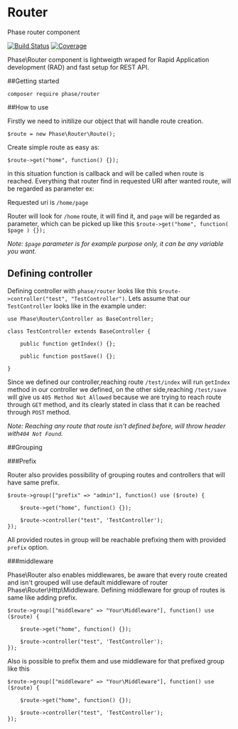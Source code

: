 # Router
Phase router component

[![Build Status](https://travis-ci.org/PhaseComponents/Router.svg?branch=master)](https://travis-ci.org/PhaseComponents/Router)
[![Coverage](https://codecov.io/gh/PhaseComponents/Router/branch/master/graph/badge.svg)](https://codecov.io/gh/PhaseComponents/Router)


Phase\Router component is lightweigth wraped for Rapid Application development (RAD) and fast setup for REST API.

##Getting started

`composer require phase/router`


##How to use

Firstly we need to initilize our object that will handle route creation.

`$route = new Phase\Router\Route();`

Create simple route as easy as:

`$route->get("home", function() {});`

in this situation function is callback and will be called when route is reached. Everything that router find in requested URI after wanted route, will be regarded as parameter ex:

Requested uri is `/home/page`

Router will look for `/home` route, it will find it, and `page` will be regarded as parameter, which can be picked up like this `$route->get("home", function( $page ) {});`

*Note: `$page` parameter is for example purpose only, it can be any variable you want.*

## Defining controller

Defining controller with `phase/router` looks like this `$route->controller("test", "TestController")`.
Lets assume that our `TestController` looks like in the example under:


    use Phase\Router\Controller as BaseController;

    class TestController extends BaseController {

        public function getIndex() {};

        public function postSave() {};

    }  

Since we defined our controller,reaching route `/test/index` will run `getIndex` method in our controller we defined, on the other side,reaching `/test/save` will give us `405 Method Not Allowed` because we are trying to reach route through `GET` method, and its clearly stated in class that it can be reached through `POST` method.

*Note: Reaching any route that route isn't defined before, will throw header with`404 Not Found`.*

##Grouping

###Prefix

Router also provides possibility of grouping routes and controllers that will have same prefix.


    $route->group(["prefix" => "admin"], function() use ($route) {

        $route->get("home", function() {});

        $route->controller("test", 'TestController');
    });

All provided routes in group will be reachable prefixing them with provided `prefix` option.

###middleware

Phase\Router also enables middlewares, be aware that every route created and isn't grouped will use default middleware of router Phase\Router\Http\Middleware.
Defining middleware for group of routes is same like adding prefix.

    $route->group(["middleware" => "Your\Middleware"], function() use ($route) {

        $route->get("home", function() {});

        $route->controller("test", 'TestController');
    });

Also is possible to prefix them and use middleware for that prefixed group like this

    $route->group(["middleware" => "Your\Middleware"], function() use ($route) {

        $route->get("home", function() {});

        $route->controller("test", 'TestController');
    });
